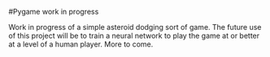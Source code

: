 #Pygame work in progress

Work in progress of a simple asteroid dodging sort of game. The future use of this project
will be to train a neural network to play the game at or better at a level of a human player.
More to come.
